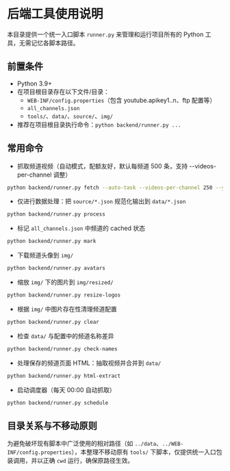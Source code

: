 # 后端工具使用说明

本目录提供一个统一入口脚本 `runner.py` 来管理和运行项目所有的 Python 工具，无需记忆各脚本路径。

## 前置条件

- Python 3.9+
- 在项目根目录存在以下文件/目录：
  - `WEB-INF/config.properties`（包含 youtube.apikey1..n、ftp 配置等）
  - `all_channels.json`
  - `tools/`、`data/`、`source/`、`img/`
- 推荐在项目根目录执行命令：`python backend/runner.py ...`

## 常用命令

- 抓取频道视频（自动模式，配额友好，默认每频道 500 条，支持 --videos-per-channel 调整）

```bash
python backend/runner.py fetch --auto-task --videos-per-channel 250 --yes
```

- 仅进行数据处理：把 `source/*.json` 规范化输出到 `data/*.json`

```bash
python backend/runner.py process
```

- 标记 `all_channels.json` 中频道的 cached 状态

```bash
python backend/runner.py mark
```

- 下载频道头像到 `img/`

```bash
python backend/runner.py avatars
```

- 缩放 `img/` 下的图片到 `img/resized/`

```bash
python backend/runner.py resize-logos
```

- 根据 `img/` 中图片存在性清理频道配置

```bash
python backend/runner.py clear
```

- 检查 `data/` 与配置中的频道名称差异

```bash
python backend/runner.py check-names
```

- 处理保存的频道页面 HTML：抽取视频并合并到 `data/`

```bash
python backend/runner.py html-extract
```

- 启动调度器（每天 00:00 自动抓取）

```bash
python backend/runner.py schedule
```

## 目录关系与不移动原则

为避免破坏现有脚本中广泛使用的相对路径（如 `../data`、`../WEB-INF/config.properties`），本整理不移动原有 `tools/` 下脚本，仅提供统一入口包装调用，并以正确 `cwd` 运行，确保原路径生效。


